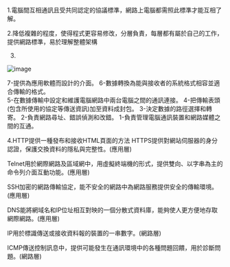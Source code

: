 1.電腦間互相通訊且受共同認定的協議標準，網路上電腦都需照此標準才能互相了解。

2.降低複雜的程度，使得程式更容易修改，分層負責，每層都有屬於自己的工作，提供網路標準，易於理解整體架構


3.
![image](https://user-images.githubusercontent.com/43432054/140008306-7cc52437-de9a-41f1-b9c9-1d208af09394.png)

  7-提供為應用軟體而設計的介面。
  6-數據轉換為能與接收者的系統格式相容並適合傳輸的格式。	
  5-在數據傳輸中設定和維護電腦網路中兩台電腦之間的通訊連接。
  4-把傳輸表頭(包含所使用的協定等傳送資訊)加至資料成封包。
  3-決定數據的路徑選擇和轉寄。
  2-負責網路尋址、錯誤偵測和改錯。
  1-負責管理電腦通訊裝置和網路媒體之間的互通。
  
  
4.HTTP提供一種發布和接收HTML頁面的方法 HTTPS提供對網站伺服器的身分認證，保護交換資料的隱私與完整性。(應用層)

  Telnet用於網際網路及區域網中，用虛擬終端機的形式，提供雙向、以字串為主的命令列介面互動功能。(應用層)

  SSH加密的網路傳輸協定，能不安全的網路中為網路服務提供安全的傳輸環境。(應用層)
  
  DNS能將網域名和IP位址相互對映的一個分散式資料庫，能夠使人更方便地存取網際網路。(應用層)
  
  IP用於標識傳送或接收資料報的裝置的一串數字。(網路層)
  
  ICMP傳送控制訊息中，提供可能發生在通訊環境中的各種問題回饋，用於診斷問題。(網路層)
